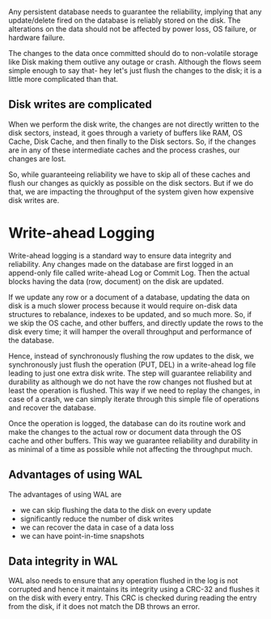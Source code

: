 Any persistent database needs to guarantee the reliability, implying that any update/delete fired on the database is reliably stored on the disk. The alterations on the data should not be affected by power loss, OS failure, or hardware failure.

The changes to the data once committed should do to non-volatile storage like Disk making them outlive any outage or crash. Although the flows seem simple enough to say that- hey let's just flush the changes to the disk; it is a little more complicated than that.

## Disk writes are complicated

When we perform the disk write, the changes are not directly written to the disk sectors, instead, it goes through a variety of buffers like RAM, OS Cache, Disk Cache, and then finally to the Disk sectors. So, if the changes are in any of these intermediate caches and the process crashes, our changes are lost.

So, while guaranteeing reliability we have to skip all of these caches and flush our changes as quickly as possible on the disk sectors. But if we do that, we are impacting the throughput of the system given how expensive disk writes are.

# Write-ahead Logging

Write-ahead logging is a standard way to ensure data integrity and reliability. Any changes made on the database are first logged in an append-only file called write-ahead Log or Commit Log. Then the actual blocks having the data (row, document) on the disk are updated.

If we update any row or a document of a database, updating the data on disk is a much slower process because it would require on-disk data structures to rebalance, indexes to be updated, and so much more. So, if we skip the OS cache, and other buffers, and directly update the rows to the disk every time; it will hamper the overall throughput and performance of the database.

Hence, instead of synchronously flushing the row updates to the disk, we synchronously just flush the operation (PUT, DEL) in a write-ahead log file leading to just one extra disk write. The step will guarantee reliability and durability as although we do not have the row changes not flushed but at least the operation is flushed. This way if we need to replay the changes, in case of a crash, we can simply iterate through this simple file of operations and recover the database.

Once the operation is logged, the database can do its routine work and make the changes to the actual row or document data through the OS cache and other buffers. This way we guarantee reliability and durability in as minimal of a time as possible while not affecting the throughput much.

## Advantages of using WAL

The advantages of using WAL are

- we can skip flushing the data to the disk on every update
- significantly reduce the number of disk writes
- we can recover the data in case of a data loss
- we can have point-in-time snapshots

## Data integrity in WAL

WAL also needs to ensure that any operation flushed in the log is not corrupted and hence it maintains its integrity using a CRC-32 and flushes it on the disk with every entry. This CRC is checked during reading the entry from the disk, if it does not match the DB throws an error.